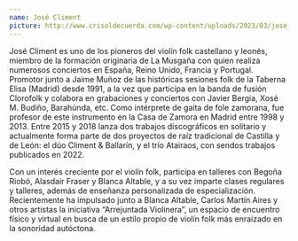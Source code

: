 ```yaml
---
name: José Climent
picture: http://www.crisoldecuerda.com/wp-content/uploads/2023/03/jose_climent300x300.png
---
```


José Climent es uno de los pioneros del violín folk castellano y leonés, miembro de la formación originaria de La Musgaña con quien realiza numerosos conciertos en España, Reino Unido, Francia y Portugal. Promotor junto a Jaime Muñoz de las históricas sesiones folk de la Taberna Elisa (Madrid) desde 1991, a la vez que participa en la banda de fusión Clorofolk y colabora en grabaciones y conciertos con Javier Bergia, Xosé M. Budiño, Barahúnda, etc. Como intérprete de gaita de fole zamorana, fue profesor de este instrumento en la Casa de Zamora en Madrid entre 1998 y 2013. Entre 2015 y 2018 lanza dos trabajos discográficos en solitario y actualmente forma parte de dos proyectos de raíz tradicional de Castilla y de León: el dúo Climent & Ballarín, y el trío Atairaos, con sendos trabajos publicados en 2022.

Con un interés creciente por el violín folk, participa en talleres con Begoña Riobó, Alasdair Fraser y Blanca Altable, y a su vez imparte clases regulares y talleres, además de enseñanza personalizada de especialización. Recientemente ha impulsado junto a Blanca Altable, Carlos Martín Aires y otros artistas la iniciativa “Arrejuntada Violinera”, un espacio de encuentro físico y virtual en busca de un estilo propio de violín folk más enraizado en la sonoridad autóctona.
